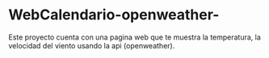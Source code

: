 # WebCalendario-openweather-
 Este proyecto cuenta con una pagina web que te muestra la temperatura, la velocidad del viento  usando la api (openweather).

